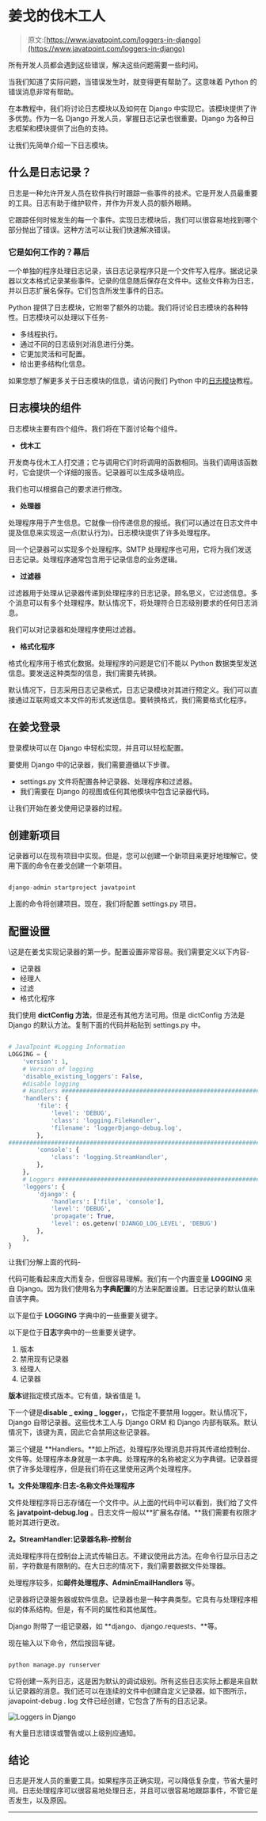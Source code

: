 # 姜戈的伐木工人

> 原文:[https://www.javatpoint.com/loggers-in-django](https://www.javatpoint.com/loggers-in-django)

所有开发人员都会遇到这些错误，解决这些问题需要一些时间。

当我们知道了实际问题，当错误发生时，就变得更有帮助了。这意味着 Python 的错误消息非常有帮助。

在本教程中，我们将讨论日志模块以及如何在 Django 中实现它。该模块提供了许多优势。作为一名 Django 开发人员，掌握日志记录也很重要。Django 为各种日志框架和模块提供了出色的支持。

让我们先简单介绍一下日志模块。

## 什么是日志记录？

日志是一种允许开发人员在软件执行时跟踪一些事件的技术。它是开发人员最重要的工具。日志有助于维护软件，并作为开发人员的额外眼睛。

它跟踪任何时候发生的每一个事件。实现日志模块后，我们可以很容易地找到哪个部分抛出了错误。这种方法可以让我们快速解决错误。

### 它是如何工作的？幕后

一个单独的程序处理日志记录，该日志记录程序只是一个文件写入程序。据说记录器以文本格式记录某些事件。记录的信息随后保存在文件中。这些文件称为日志，并以日志扩展名保存。它们包含所发生事件的日志。

Python 提供了日志模块，它附带了额外的功能。我们将讨论日志模块的各种特性。日志模块可以处理以下任务-

*   多线程执行。
*   通过不同的日志级别对消息进行分类。
*   它更加灵活和可配置。
*   给出更多结构化信息。

如果您想了解更多关于日志模块的信息，请访问我们 Python 中的[日志模块](https://www.javatpoint.com/logging-in-python)教程。

## 日志模块的组件

日志模块主要有四个组件。我们将在下面讨论每个组件。

*   **伐木工**

开发商与伐木工人打交道；它与调用它们时将调用的函数相同。当我们调用该函数时，它会提供一个详细的报告。记录器可以生成多级响应。

我们也可以根据自己的要求进行修改。

*   **处理器**

处理程序用于产生信息。它就像一份传递信息的报纸。我们可以通过在日志文件中提及信息来实现这一点(默认行为)。日志模块提供了许多处理程序。

同一个记录器可以实现多个处理程序。SMTP 处理程序也可用，它将为我们发送日志记录。处理程序通常包含用于记录信息的业务逻辑。

*   **过滤器**

过滤器用于处理从记录器传递到处理程序的日志记录。顾名思义，它过滤信息。多个消息可以有多个处理程序。默认情况下，将处理符合日志级别要求的任何日志消息。

我们可以对记录器和处理程序使用过滤器。

*   **格式化程序**

格式化程序用于格式化数据。处理程序的问题是它们不能以 Python 数据类型发送信息。要发送这种类型的信息，我们需要先转换。

默认情况下，日志采用日志记录格式，日志记录模块对其进行预定义。我们可以直接通过互联网或文本文件的形式发送信息。要转换格式，我们需要格式化程序。

## 在姜戈登录

登录模块可以在 Django 中轻松实现，并且可以轻松配置。

要使用 Django 中的记录器，我们需要遵循以下步骤。

*   settings.py 文件将配置各种记录器、处理程序和过滤器。
*   我们需要在 Django 的视图或任何其他模块中包含记录器代码。

让我们开始在姜戈使用记录器的过程。

## 创建新项目

记录器可以在现有项目中实现。但是，您可以创建一个新项目来更好地理解它。使用下面的命令在姜戈创建一个新项目。

```py

django-admin startproject javatpoint

```

上面的命令将创建项目。现在，我们将配置 settings.py 项目。

## 配置设置

\这是在姜戈实现记录器的第一步。配置设置非常容易。我们需要定义以下内容-

*   记录器
*   经理人
*   过滤
*   格式化程序

我们使用 **dictConfig 方法**，但是还有其他方法可用。但是 dictConfig 方法是 Django 的默认方法。复制下面的代码并粘贴到 settings.py 中。

```py

# JavaTpoint #Logging Information
LOGGING = {
    'version': 1,
    # Version of logging
    'disable_existing_loggers': False,
    #disable logging 
    # Handlers #############################################################
    'handlers': {
        'file': {
            'level': 'DEBUG',
            'class': 'logging.FileHandler',
            'filename': 'loggerDjango-debug.log',
        },
########################################################################
        'console': {
            'class': 'logging.StreamHandler',
        },
    },
    # Loggers ####################################################################
    'loggers': {
        'django': {
            'handlers': ['file', 'console'],
            'level': 'DEBUG',
            'propagate': True,
            'level': os.getenv('DJANGO_LOG_LEVEL', 'DEBUG')
        },
    },
}

```

让我们分解上面的代码-

代码可能看起来庞大而复杂，但很容易理解。我们有一个内置变量 **LOGGING** 来自 Django。因为我们使用名为**字典配置**的方法来配置设置。日志记录的默认值来自该字典。

以下是位于 **LOGGING** 字典中的一些重要关键字。

以下是位于**日志**字典中的一些重要关键字。

1.  版本
2.  禁用现有记录器
3.  经理人
4.  记录器

**版本**键指定模式版本。它有值，缺省值是 1。

下一个键是**disable _ exing _ logger，**，它指定不要禁用 logger。默认情况下，Django 自带记录器。这些伐木工人与 Django ORM 和 Django 内部有联系。默认情况下，该键为真，因此它会禁用这些记录器。

第三个键是 **Handlers。**如上所述，处理程序处理消息并将其传递给控制台、文件等。处理程序本身就是一本字典。处理程序的名称被定义为字典键。记录器提供了许多处理程序，但是我们将在这里使用这两个处理程序。

**1。文件处理程序:日志-名称文件处理程序**

文件处理程序将日志存储在一个文件中。从上面的代码中可以看到，我们给了文件名 **javatpoint-debug.log** 。日志文件一般以**扩展名存储。**我们需要有权限才能对其进行更改。

**2。StreamHandler:记录器名称-控制台**

流处理程序将在控制台上流式传输日志。不建议使用此方法。在命令行显示日志之前，字符数是有限制的。在大日志的情况下，我们需要数据文件处理器。

处理程序较多，如**邮件处理程序、AdminEmailHandlers** 等。

记录器将记录服务器或软件信息。记录器也是一种字典类型。它具有与处理程序相似的体系结构。但是，有不同的属性和其他属性。

Django 附带了一组记录器，如 **django、django.requests、**等。

现在输入以下命令，然后按回车键。

```py

python manage.py runserver

```

它将创建一系列日志，这是因为默认的调试级别。所有这些日志实际上都是来自默认记录器的消息。我们还可以在连续的文件中创建自定义记录器。如下图所示，javapoint-debug . log 文件已经创建，它包含了所有的日志记录。

![Loggers in Django](img/44c25a5aaa72eaa8318cc4f8c31dd59e.png)

有大量日志错误或警告或以上级别应通知。

## 结论

日志是开发人员的重要工具。如果程序员正确实现，可以降低复杂度，节省大量时间。日志处理程序可以很容易地处理日志，并且可以很容易地跟踪事件，不管它是否发生，以及原因。

* * *